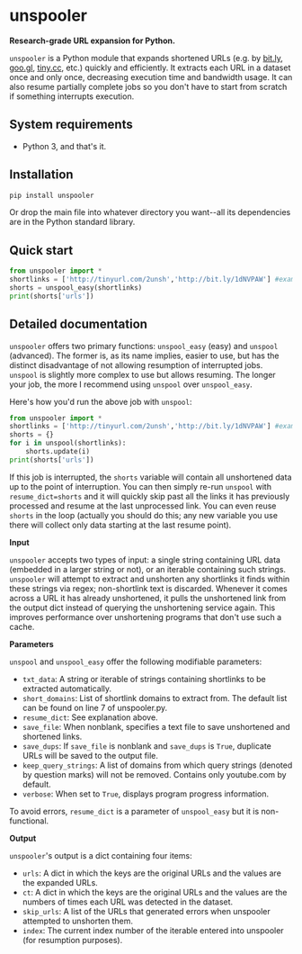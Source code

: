 # unspooler
**Research-grade URL expansion for Python.**

```unspooler``` is a Python module that expands shortened URLs (e.g. by [bit.ly](https://bit.ly), [goo.gl](https://goo.gl), [tiny.cc](http://tiny.cc), etc.) quickly and efficiently. It extracts each URL in a dataset once and only once, decreasing execution time and bandwidth usage. It can also resume partially complete jobs so you don't have to start from scratch if something interrupts execution.

System requirements
-------------------
* Python 3, and that's it.

Installation
------------
```python
pip install unspooler
```

Or drop the main file into whatever directory you want--all its dependencies are in the Python standard library.

Quick start
-----------
```python
from unspooler import *
shortlinks = ['http://tinyurl.com/2unsh','http://bit.ly/1dNVPAW'] #examples from http://www.getlinkinfo.com
shorts = unspool_easy(shortlinks)
print(shorts['urls'])
```

Detailed documentation
----------------------
```unspooler``` offers two primary functions: ```unspool_easy``` (easy) and ```unspool``` (advanced). The former is, as its name implies, easier to use, but has the distinct disadvantage of not allowing resumption of interrupted jobs. ```unspool``` is slightly more complex to use but allows resuming. The longer your job, the more I recommend using ```unspool``` over ```unspool_easy```.

Here's how you'd run the above job with ```unspool```:

```python
from unspooler import *
shortlinks = ['http://tinyurl.com/2unsh','http://bit.ly/1dNVPAW'] #examples from http://www.getlinkinfo.com
shorts = {}
for i in unspool(shortlinks):
    shorts.update(i)
print(shorts['urls'])
```

If this job is interrupted, the ```shorts``` variable will contain all unshortened data up to the point of interruption. You can then simply re-run ```unspool``` with ```resume_dict=shorts``` and it will quickly skip past all the links it has previously processed and resume at the last unprocessed link. You can even reuse ```shorts``` in the loop (actually you should do this; any new variable you use there will collect only data starting at the last resume point).

**Input**

```unspooler``` accepts two types of input: a single string containing URL data (embedded in a larger string or not), or an iterable containing such strings. ```unspooler``` will attempt to extract and unshorten any shortlinks it finds within these strings via regex; non-shortlink text is discarded. Whenever it comes across a URL it has already unshortened, it pulls the unshortened link from the output dict instead of querying the unshortening service again. This improves performance over unshortening programs that don't use such a cache.

**Parameters**

```unspool``` and ```unspool_easy``` offer the following modifiable parameters:

* ```txt_data```: A string or iterable of strings containing shortlinks to be extracted automatically.
* ```short_domains```: List of shortlink domains to extract from. The default list can be found on line 7 of unspooler.py. 
* ```resume_dict```: See explanation above.
* ```save_file```: When nonblank, specifies a text file to save unshortened and shortened links.
* ```save_dups```: If ```save_file``` is nonblank and ```save_dups``` is ```True```, duplicate URLs will be saved to the output file. 
* ```keep_query_strings```: A list of domains from which query strings (denoted by question marks) will not be removed. Contains only youtube.com by default.
* ```verbose```: When set to ```True```, displays program progress information.

To avoid errors, ```resume_dict``` is a parameter of ```unspool_easy``` but it is non-functional.

**Output**

```unspooler```'s output is a dict containing four items:

* ```urls```: A dict in which the keys are the original URLs and the values are the expanded URLs.
* ```ct```: A dict in which the keys are the original URLs and the values are the numbers of times each URL was detected in the dataset.
* ```skip_urls```: A list of the URLs that generated errors when unspooler attempted to unshorten them.
* ```index```: The current index number of the iterable entered into unspooler (for resumption purposes).
